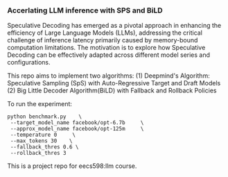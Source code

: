 ### Accerlating LLM inference with SPS and BiLD

Speculative Decoding has emerged as a pivotal approach in enhancing the efficiency of Large Language Models (LLMs), addressing the critical challenge of inference latency primarily caused by memory-bound computation limitations. The motivation is to explore how Speculative Decoding can be effectively adapted across different model series and configurations.

This repo aims to implement two algorithms: 
(1) Deepmind's Algorithm: Speculative Sampling (SpS) with Auto-Regressive Target and Draft Models
(2) Big Little Decoder Algorithm(BiLD) with Fallback and Rollback Policies

To run the experiment:
```
python benchmark.py    \
 --target_model_name facebook/opt-6.7b     \
 --approx_model_name facebook/opt-125m     \
 --temperature 0     \
 --max_tokens 30    \
 --fallback_thres 0.6 \
 --rollback_thres 3

```

This is a project repo for eecs598:llm course.
